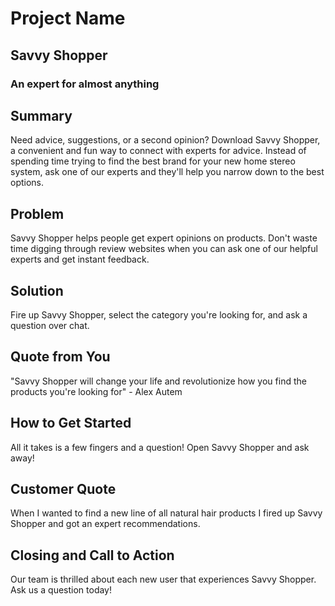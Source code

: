 # Project Name #

<!--
> This material was originally posted [here](http://www.quora.com/What-is-Amazons-approach-to-product-development-and-product-management). It is reproduced here for posterities sake.

There is an approach called "working backwards" that is widely used at Amazon. They work backwards from the customer, rather than starting with an idea for a product and trying to bolt customers onto it. While working backwards can be applied to any specific product decision, using this approach is especially important when developing new products or features.

For new initiatives a product manager typically starts by writing an internal press release announcing the finished product. The target audience for the press release is the new/updated product's customers, which can be retail customers or internal users of a tool or technology. Internal press releases are centered around the customer problem, how current solutions (internal or external) fail, and how the new product will blow away existing solutions.

If the benefits listed don't sound very interesting or exciting to customers, then perhaps they're not (and shouldn't be built). Instead, the product manager should keep iterating on the press release until they've come up with benefits that actually sound like benefits. Iterating on a press release is a lot less expensive than iterating on the product itself (and quicker!).

If the press release is more than a page and a half, it is probably too long. Keep it simple. 3-4 sentences for most paragraphs. Cut out the fat. Don't make it into a spec. You can accompany the press release with a FAQ that answers all of the other business or execution questions so the press release can stay focused on what the customer gets. My rule of thumb is that if the press release is hard to write, then the product is probably going to suck. Keep working at it until the outline for each paragraph flows.

Oh, and I also like to write press-releases in what I call "Oprah-speak" for mainstream consumer products. Imagine you're sitting on Oprah's couch and have just explained the product to her, and then you listen as she explains it to her audience. That's "Oprah-speak", not "Geek-speak".

Once the project moves into development, the press release can be used as a touchstone; a guiding light. The product team can ask themselves, "Are we building what is in the press release?" If they find they're spending time building things that aren't in the press release (overbuilding), they need to ask themselves why. This keeps product development focused on achieving the customer benefits and not building extraneous stuff that takes longer to build, takes resources to maintain, and doesn't provide real customer benefit (at least not enough to warrant inclusion in the press release).
 -->

## Savvy Shopper ##

### An expert for almost anything ###

## Summary ##
  Need advice, suggestions, or a second opinion? Download Savvy Shopper, a convenient and fun way to connect with experts for advice. Instead of spending time trying to find the best brand for your new home stereo system, ask one of our experts and they'll help you narrow down to the best options.

## Problem ##
  Savvy Shopper helps people get expert opinions on products. Don't waste time digging through review websites when you can ask one of our helpful experts and get instant feedback.

## Solution ##
  Fire up Savvy Shopper, select the category you're looking for, and ask a question over chat.

## Quote from You ##
  "Savvy Shopper will change your life and revolutionize how you find the products you're looking for" - Alex Autem

## How to Get Started ##
  All it takes is a few fingers and a question! Open Savvy Shopper and ask away!

## Customer Quote ##
  When I wanted to find a new line of all natural hair products I fired up Savvy Shopper and got an expert recommendations.

## Closing and Call to Action ##
  Our team is thrilled about each new user that experiences Savvy Shopper. Ask us a question today!
